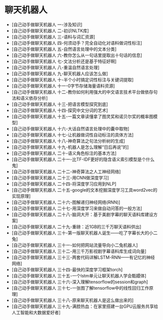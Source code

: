 
聊天机器人
==============
 * [自己动手做聊天机器人 一-涉及知识]
 * [自己动手做聊天机器人 二-初识NLTK库]
 * [自己动手做聊天机器人 三-语料与词汇资源]
 * [自己动手做聊天机器人 四-何须动手？完全自动化对语料做词性标注]
 * [自己动手做聊天机器人 五-自然语言处理中的文本分类]
 * [自己动手做聊天机器人 六-教你怎么从一句话里提取出十句话的信息]
 * [自己动手做聊天机器人 七-文法分析还是基于特征好啊]
 * [自己动手做聊天机器人 八-重温自然语言处理]
 * [自己动手做聊天机器人 九-聊天机器人应该怎么做]
 * [自己动手做聊天机器人 十-半个小时搞定词性标注与关键词提取]
 * [自己动手做聊天机器人 十一-0字节存储海量语料资源]
 * [自己动手做聊天机器人 十二-教你如何利用强大的中文语言技术平台做依存句法和语义依存分析]
 * [自己动手做聊天机器人 十三-把语言模型探究到底]
 * [自己动手做聊天机器人 十四-探究中文分词的艺术]
 * [自己动手做聊天机器人 十五-一篇文章读懂拿了图灵奖和诺贝尔奖的概率图模型]
 * [自己动手做聊天机器人 十六-大话自然语言处理中的囊中取物]
 * [自己动手做聊天机器人 十七-让机器做词性自动标注的具体方法]
 * [自己动手做聊天机器人 十八-神奇算法之句法分析树的生成]
 * [自己动手做聊天机器人 十九-机器人是怎么理解“日后再说”的]
 * [自己动手做聊天机器人 二十-语义角色标注的基本方法]
 * [自己动手做聊天机器人 二十一-比TF-IDF更好的隐含语义索引模型是个什么鬼]
 * [自己动手做聊天机器人 二十二-神奇算法之人工神经网络]
 * [自己动手做聊天机器人 二十三-用CNN做深度学习]
 * [自己动手做聊天机器人 二十四-将深度学习应用到NLP]
 * [自己动手做聊天机器人 二十五-google的文本挖掘深度学习工具word2vec的实现原理]
 * [自己动手做聊天机器人 二十六-图解递归神经网络(RNN)]
 * [自己动手做聊天机器人 二十七-用深度学习来做自动问答的一般方法]
 * [自己动手做聊天机器人 二十八-脑洞大开：基于美剧字幕的聊天语料库建设方案]
 * [自己动手做聊天机器人 二十九-重磅：近1GB的三千万聊天语料供出]
 * [自己动手做聊天机器人 三十-第一版聊天机器人诞生——吃了字幕长大的小二兔]
 * [自己动手做聊天机器人 三十一-如何把网站流量导向小二兔机器人]
 * [自己动手做聊天机器人 三十二-用三千万影视剧字幕语料库生成词向量]
 * [自己动手做聊天机器人 三十三-两套代码详解LSTM-RNN——有记忆的神经网络]
 * [自己动手做聊天机器人 三十四-最快的深度学习框架torch]
 * [自己动手做聊天机器人 三十五-一个lstm单元让聊天机器人学会甄嬛体]
 * [自己动手做聊天机器人 三十六-深入理解tensorflow的session和graph]
 * [自己动手做聊天机器人 三十七-一张图了解tensorflow中的线性回归工作原理]
 * [自己动手做聊天机器人 三十八-原来聊天机器人是这么做出来的]
 * [自己动手做聊天机器人 三十九-满腔热血：在家里搭建一台GPU云服务共享给人工智能和大数据爱好者]

